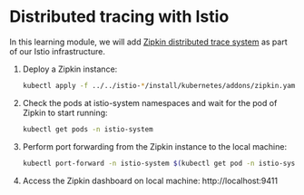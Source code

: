 # Distributed tracing with Istio
In this learning module, we will add [Zipkin distributed trace system](https://zipkin.io) as part of our Istio infrastructure.

1. Deploy a Zipkin instance:
   ```bash
   kubectl apply -f ../../istio-*/install/kubernetes/addons/zipkin.yaml
   ```
2. Check the pods at istio-system namespaces and wait for the pod of Zipkin to start running:
   ```bash
   kubectl get pods -n istio-system
   ```
2. Perform port forwarding from the Zipkin instance to the local machine:
   ```bash
   kubectl port-forward -n istio-system $(kubectl get pod -n istio-system -l app=zipkin -o jsonpath='{.items[0].metadata.name}') 9411:9411 &
   ```

3. Access the Zipkin dashboard on local machine: http://localhost:9411
